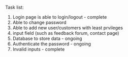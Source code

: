 Task list:
1. Login page is able to login/logout - complete
2. Able to change password
3. Able to add new user/customers with least prvileges
4. input field (such as feedback forum, contact page)
5. Database to store data - ongoing
6. Authenticate the password - ongoing 
7. Invalid inputs - complete